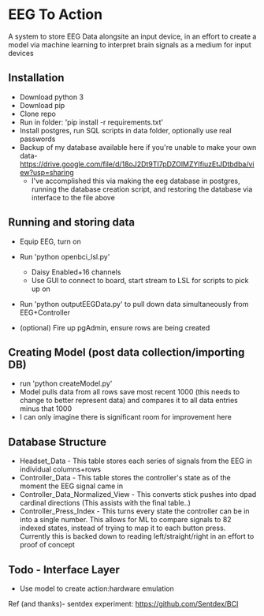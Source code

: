 # EEG To Action

A system to store EEG Data alongsite an input device, in an effort to create a model via machine learning to interpret brain signals as a medium for input devices

## Installation

* Download python 3
* Download pip
* Clone repo
* Run in folder: 'pip install -r requirements.txt'
* Install postgres, run SQL scripts in data folder, optionally use real passwords
* Backup of my database available here if you're unable to make your own data- https://drive.google.com/file/d/18oJ2Dt9TI7pDZOlMZYIfiuzEtJDtbdba/view?usp=sharing 
  * I've accomplished this via making the eeg database in postgres, running the database creation script, and restoring the database via interface to the file above

## Running and storing data
* Equip EEG, turn on
* Run 'python openbci_lsl.py'
  * Daisy Enabled+16 channels
  * Use GUI to connect to board, start stream to LSL for scripts to pick up on

* Run 'python outputEEGData.py' to pull down data simultaneously from EEG+Controller
* (optional) Fire up pgAdmin, ensure rows are being created

## Creating Model (post data collection/importing DB)
* run 'python createModel.py' 
* Model pulls data from all rows save most recent 1000 (this needs to change to better represent data) and compares it to all data entries minus that 1000
* I can only imagine there is significant room for improvement here

## Database Structure
* Headset_Data - This table stores each series of signals from the EEG in individual columns+rows
* Controller_Data - This table stores the controller's state as of the moment the EEG signal came in
* Controller_Data_Normalized_View - This converts stick pushes into dpad cardinal directions (This assists with the final table..)
* Controller_Press_Index - This turns every state the controller can be in into a single number.  This allows for ML to compare signals to 82 indexed states, instead of trying to map it to each button press.  Currently this is backed down to reading left/straight/right in an effort to proof of concept

## Todo - Interface Layer
* Use model to create action:hardware emulation








Ref (and thanks)- sentdex experiment: https://github.com/Sentdex/BCI
